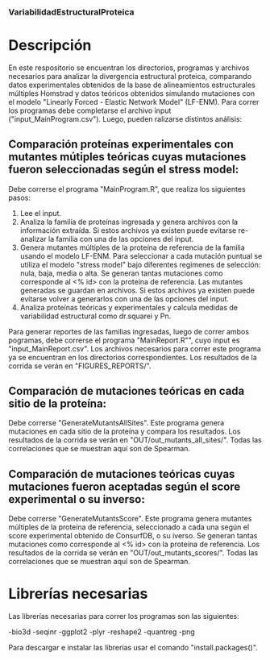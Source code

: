 ﻿### VariabilidadEstructuralProteica ###

# Descripción
En este respositorio se encuentran los directorios, programas y archivos necesarios para analizar la divergencia estructural proteica, comparando datos experimentales obtenidos de la base de alineamientos estructurales múltiples Homstrad y datos teóricos obtenidos simulando mutaciones con el modelo "Linearly Forced - Elastic Network Model" (LF-ENM).
Para correr los programas debe completarse el archivo input ("input_MainProgram.csv"). Luego, pueden ralizarse distintos análisis:

## Comparación proteínas experimentales con mutantes mútiples teóricas cuyas mutaciones fueron seleccionadas según el stress model:
Debe correrse el programa "MainProgram.R", que realiza los siguientes pasos:

1) Lee el input.
2) Analiza la familia de proteínas ingresada y genera archivos con la información extraída. Si estos archivos ya existen puede evitarse re-analizar la familia con una de las opciones del input.
3) Genera mutantes múltiples de la proteína de referencia de la familia usando el modelo LF-ENM. Para seleccionar a cada mutación puntual se utiliza el modelo "stress model" bajo diferentes regimenes de selección: nula, baja, media o alta. Se generan tantas mutaciones como corresponde al <% id> con la proteína de referencia. Las mutantes generadas se guardan en archivos. Si estos archivos ya existen puede evitarse volver a generarlos con una de las opciones del input.
4) Analiza proteínas teóricas y experimentales y calcula medidas de variabilidad estructural como dr.squarei y Pn.

Para generar reportes de las familias ingresadas, luego de correr ambos pogramas, debe correrse el programa "MainReport.R"", cuyo input es "input_MainReport.csv". Los archivos necesarios para correr este programa ya se encuentran en los directorios correspondientes.
Los resultados de la corrida se verán en "FIGURES_REPORTS/".

## Comparación de mutaciones teóricas en cada sitio de la proteína:
Debe correrse "GenerateMutantsAllSites". Este programa genera mutaciones en cada sitio de la proteína y compara los resultados.
Los resultados de la corrida se verán en "OUT/out_mutants_all_sites/". Todas las correlaciones que se muestran aquí son de Spearman.

## Comparación de mutaciones teóricas cuyas mutaciones fueron aceptadas según el score experimental o su inverso:
Debe correrse "GenerateMutantsScore". Este programa genera mutantes múltiples de la proteína de referencia, seleccionado a cada una según el score experimental obtenido de ConsurfDB, o su iverso. Se generan tantas mutaciones como corresponde al <% id> con la proteína de referencia. 
Los resultados de la corrida se verán en "OUT/out_mutants_scores/". Todas las correlaciones que se muestran aquí son de Spearman.

# Librerías necesarias
Las librerías necesarias para correr los programas son las siguientes:

-bio3d
-seqinr
-ggplot2
-plyr
-reshape2
-quantreg
-png

Para descargar e instalar las librerías usar el comando "install.packages()".

